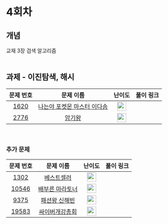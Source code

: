 # 4회차

## 개념
교재 3장 검색 알고리즘
<br>
<br>

## 과제 - 이진탐색, 해시

|문제 번호|문제 이름|난이도|풀이 링크|
| :-----: | :-----: | :-----: | :-----: |
|<a href="https://www.acmicpc.net/problem/1620" target="_blank">1620</a>|<a href="https://www.acmicpc.net/problem/1620" target="_blank">나는야 포켓몬 마스터 이다솜</a>| <img height="25px" width="25px" src="https://d2gd6pc034wcta.cloudfront.net/tier/7.svg"/>| |
|<a href="https://www.acmicpc.net/problem/2776" target="_blank">2776</a>|<a href="https://www.acmicpc.net/problem/2776" target="_blank">암기왕</a>| <img height="25px" width="25px" src="https://d2gd6pc034wcta.cloudfront.net/tier/7.svg"/>| |

<br>


### 추가 문제
|        문제 번호         |        문제 이름         |         난이도          |        풀이 링크         |
| :-----: | :-----: | :-----: | :-----: |
|<a href="https://www.acmicpc.net/problem/1302" target="_blank">1302</a>|<a href="https://www.acmicpc.net/problem/1302" target="_blank">베스트셀러</a>| <img height="25px" width="25px" src="https://d2gd6pc034wcta.cloudfront.net/tier/7.svg"/>| |
|<a href="https://www.acmicpc.net/problem/10546" target="_blank">10546</a>|<a href="https://www.acmicpc.net/problem/10546" target="_blank">배부른 마라토너</a>| <img height="25px" width="25px" src="https://d2gd6pc034wcta.cloudfront.net/tier/7.svg"/>| |
|<a href="https://www.acmicpc.net/problem/9375" target="_blank">9375</a>|<a href="https://www.acmicpc.net/problem/9375" target="_blank">패션왕 신해빈</a>| <img height="25px" width="25px" src="https://d2gd6pc034wcta.cloudfront.net/tier/8.svg"/>| |
|<a href="https://www.acmicpc.net/problem/19583" target="_blank">19583</a>|<a href="https://www.acmicpc.net/problem/19583" target="_blank">싸이버개강총회</a>| <img height="25px" width="25px" src="https://d2gd6pc034wcta.cloudfront.net/tier/9.svg"/>| |
